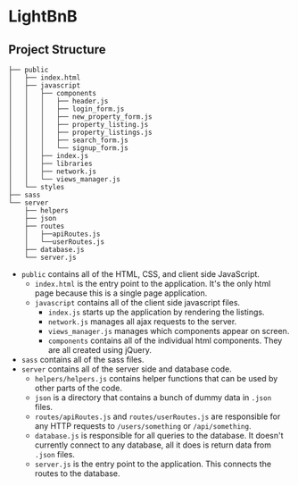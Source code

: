 # LightBnB

## Project Structure

```
├── public
│   ├── index.html
│   ├── javascript
│   │   ├── components 
│   │   │   ├── header.js
│   │   │   ├── login_form.js
│   │   │   ├── new_property_form.js
│   │   │   ├── property_listing.js
│   │   │   ├── property_listings.js
│   │   │   ├── search_form.js
│   │   │   └── signup_form.js
│   │   ├── index.js
│   │   ├── libraries
│   │   ├── network.js
│   │   └── views_manager.js
│   └── styles
├── sass
└── server
    ├── helpers
    ├── json
    ├── routes
    │   ├──apiRoutes.js
    │   └──userRoutes.js
    ├── database.js
    └── server.js
```

* `public` contains all of the HTML, CSS, and client side JavaScript. 
  * `index.html` is the entry point to the application. It's the only html page because this is a single page application.
  * `javascript` contains all of the client side javascript files.
    * `index.js` starts up the application by rendering the listings.
    * `network.js` manages all ajax requests to the server.
    * `views_manager.js` manages which components appear on screen.
    * `components` contains all of the individual html components. They are all created using jQuery.
* `sass` contains all of the sass files. 
* `server` contains all of the server side and database code.
  * `helpers/helpers.js` contains helper functions that can be used by other parts of the code.
  * `json` is a directory that contains a bunch of dummy data in `.json` files.
  * `routes/apiRoutes.js` and `routes/userRoutes.js` are responsible for any HTTP requests to `/users/something` or `/api/something`. 
  * `database.js` is responsible for all queries to the database. It doesn't currently connect to any database, all it does is return data from `.json` files.
  * `server.js` is the entry point to the application. This connects the routes to the database.
